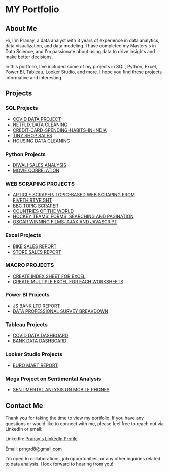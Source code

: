 # MY  Portfolio

## About Me
Hi, I'm Pranay, a data analyst with 3 years of experience in data analytics, data visualization, and data modeling. I have completed my Masters's in Data Science, and I'm passionate about using data to drive insights and make better decisions.

In this portfolio, I've included some of my projects in SQL, Python, Excel, Power BI, Tableau, Looker Studio, and more. I hope you find these projects informative and interesting.

## Projects

### SQL Projects
- [COVID DATA PROJECT](https://github.com/Pranay62/Covid_Data_Project)
- [NETFLIX DATA CLEANING](https://github.com/Pranay62/Netflix_Data_Cleaning_SQL)
- [CREDIT-CARD-SPENDING-HABITS-IN-INDIA](https://github.com/Pranay62/Credit-Card-Spending-Habits-in-India)
- [TINY SHOP SALES](https://github.com/Pranay62/Tiny-Shop-Sales_SQL)
- [HOUSING DATA CLEANING](https://github.com/Pranay62/Housing_Data_Cleaning)
  
### Python Projects
- [DIWALI SALES ANALYSIS](https://github.com/Pranay62/Diwali_Sales_Data_Analysis)
- [MOVIE CORRELATION](https://github.com/Pranay62/Movie_Correlation_Python)


### WEB SCRAPING PROJECTS
- [ARTICLE SCRAPER: TOPIC-BASED WEB SCRAPING FROM FIVETHIRTYEIGHT](https://github.com/Pranay62/fivethirtyeight_WS)
- [BBC TOPIC SCRAPER](https://github.com/Pranay62/BBC_WS)
- [COUNTRIES OF THE WORLD](https://github.com/Pranay62/Countries_WS)
- [HOCKEY TEAMS: FORMS, SEARCHING AND PAGINATION](https://github.com/Pranay62/Hockey_Team_WS)
- [OSCAR WINNING FILMS: AJAX AND JAVASCRIPT](https://github.com/Pranay62/Oscar_Film_WS)


### Excel Projects
- [BIKE SALES REPORT](https://github.com/Pranay62/Bike_Sale_Excel_Project)
- [STORE SALES REPORT](https://github.com/Pranay62/Store_Data_Analysis_Excel)

### MACRO PROJECTS 
- [CREATE INDEX SHEET FOR EXCEL](https://pranay62.github.io/PranayGirdePortfolio.github.io/MacroProject.html)
- [CREATE MULTIPLE EXCEL FOR EACH WORKSHEETS](https://pranay62.github.io/PranayGirdePortfolio.github.io/MacroProject.html)


### Power BI Projects
- [JS BANK LTD REPORT](https://github.com/Pranay62/JS-BANK-LTD-REPORT)
- [DATA PROFESSIONAL SURVEY BREAKDOWN](https://github.com/Pranay62/Data_Professional_PowerBi)


### Tableau Projects
- [COVID DATA DASHBOARD](https://github.com/Pranay62/Covid_Data_Dashboard)
- [BANK DATA DASHBOARD](https://github.com/Pranay62/Bank_Data_Dashboard)


### Looker Studio Projects
- [EURO MART REPORT](https://lookerstudio.google.com/embed/reporting/3867acc4-fa66-4f7f-980d-95d5c861c1ed/page/p_jujsg5oh4c)


### Mega Project on Sentimental Analysis
- [SENTIMENTAL ANLYSIS ON MOBILE PHONES](https://github.com/Pranay62/SentimentalAnalysis_Project)


## Contact Me
Thank you for taking the time to view my portfolio. If you have any questions or would like to connect with me, please feel free to reach out via LinkedIn or email:

LinkedIn: [Pranay's LinkedIn Profile](https://www.linkedin.com/in/pranay-girde-b0501016b)

Email: prngrd8@gmail.com

I'm open to collaborations, job opportunities, or any other inquiries related to data analysis. I look forward to hearing from you!
